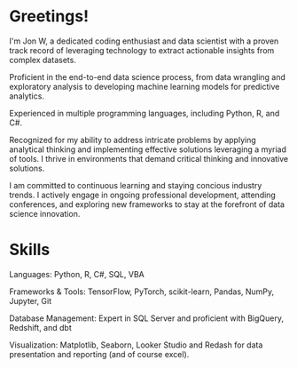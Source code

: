 # Greetings! 
I'm Jon W, a dedicated coding enthusiast and data scientist with a proven track record of leveraging technology to extract actionable insights from complex datasets.


Proficient in the end-to-end data science process, from data wrangling and exploratory analysis to developing machine learning models for predictive analytics.

Experienced in multiple programming languages, including Python, R, and C#.

Recognized for my ability to address intricate problems by applying analytical thinking and implementing effective solutions leveraging a myriad of tools. 
I thrive in environments that demand critical thinking and innovative solutions.

I am committed to continuous learning and staying concious industry trends. I actively engage in ongoing professional development, attending conferences, and exploring new frameworks to stay at the forefront of data science innovation.


# Skills

Languages: Python, R, C#, SQL, VBA

Frameworks & Tools: TensorFlow, PyTorch, scikit-learn, Pandas, NumPy, Jupyter, Git

Database Management: Expert in SQL Server and proficient with BigQuery, Redshift, and dbt

Visualization: Matplotlib, Seaborn, Looker Studio and Redash for data presentation and reporting (and of course excel).
